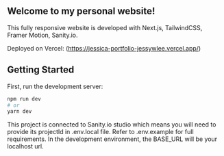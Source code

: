## Welcome to my personal website!

This fully responsive website is developed with Next.js, TailwindCSS, Framer Motion, Sanity.io.

Deployed on Vercel: (https://jessica-portfolio-jessywlee.vercel.app/)

## Getting Started

First, run the development server:

```bash
npm run dev
# or
yarn dev
```

This project is connected to Sanity.io studio which means you will need to provide its projectId in .env.local file. Refer to .env.example for full requirements. In the development environment, the BASE_URL will be your localhost url.


